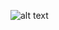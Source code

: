 ![alt text](https://github.com/FirasatJhujh/Calculator-Version-1.0/blob/master/Calculator-ScreenShort.png)
